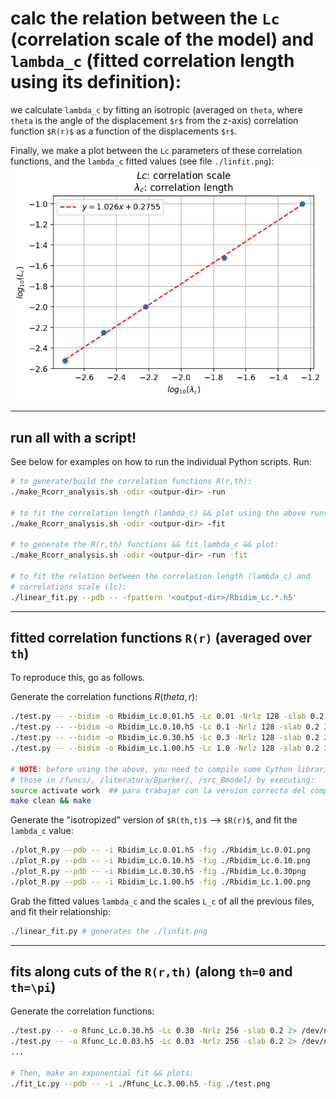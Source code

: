 # calc the relation between the `Lc` (correlation scale of the model) and `lambda_c` (fitted correlation length using its definition):
we calculate `lambda_c` by fitting an isotropic (averaged on `theta`, where `theta` is the angle of the displacement `$r$` from the z-axis) correlation function `$R(r)$` as a function of the displacements `$r$`.

Finally, we make a plot between the `Lc` parameters of these correlation functions, and the `lambda_c` fitted values (see file `./linfit.png`):
![-->](./linfit.png)


--- 
## run all with a script!
See below for examples on how to run the individual Python scripts.
Run:
```bash
# to generate/build the correlation functions R(r,th):
./make_Rcorr_analysis.sh -odir <outpur-dir> -run

# to fit the correlation length (lambda_c) && plot using the above runs:
./make_Rcorr_analysis.sh -odir <outpur-dir> -fit

# to generate the R(r,th) functions && fit lambda_c && plot:
./make_Rcorr_analysis.sh -odir <outpur-dir> -run -fit

# to fit the relation between the correlation length (lambda_c) and
# correlations scale (lc):
./linear_fit.py --pdb -- -fpattern '<output-dir>/Rbidim_Lc.*.h5'
```


---
## fitted correlation functions `R(r)` (averaged over `th`)

To reproduce this, go as follows.

Generate the correlation functions $R(theta,r)$:
```bash
./test.py -- --bidim -o Rbidim_Lc.0.01.h5 -Lc 0.01 -Nrlz 128 -slab 0.2 2> /dev/null
./test.py -- --bidim -o Rbidim_Lc.0.10.h5 -Lc 0.1 -Nrlz 128 -slab 0.2 2> /dev/null
./test.py -- --bidim -o Rbidim_Lc.0.30.h5 -Lc 0.3 -Nrlz 128 -slab 0.2 2> /dev/null
./test.py -- --bidim -o Rbidim_Lc.1.00.h5 -Lc 1.0 -Nrlz 128 -slab 0.2 2> /dev/null

# NOTE: before using the above, you need to compile some Cython libraries, such as 
# those in /funcs/, /literatura/Bparker/, /src_Bmodel/ by executing:
source activate work  ## para trabajar con la version correcta del compilador Cython.
make clean && make
```

Generate the "isotropized" version of `$R(th,t)$` --> `$R(r)$`, and fit the `lambda_c` value:
```bash
./plot_R.py --pdb -- -i Rbidim_Lc.0.01.h5 -fig ./Rbidim_Lc.0.01.png
./plot_R.py --pdb -- -i Rbidim_Lc.0.10.h5 -fig ./Rbidim_Lc.0.10.png
./plot_R.py --pdb -- -i Rbidim_Lc.0.30.h5 -fig ./Rbidim_Lc.0.30png
./plot_R.py --pdb -- -i Rbidim_Lc.1.00.h5 -fig ./Rbidim_Lc.1.00.png
```

Grab the fitted values `lambda_c` and the scales `L_c` of all the previous files, and fit their relationship:
```bash
./linear_fit.py # generates the ./linfit.png
```

---
## fits along cuts of the `R(r,th)` (along `th=0` and `th=\pi`)

Generate the correlation functions:
```bash
./test.py -- -o Rfunc_Lc.0.30.h5 -Lc 0.30 -Nrlz 256 -slab 0.2 2> /dev/null
./test.py -- -o Rfunc_Lc.0.03.h5 -Lc 0.03 -Nrlz 256 -slab 0.2 2> /dev/null
...

# Then, make an exponential fit && plots:
./fit_Lc.py --pdb -- -i ./Rfunc_Lc.3.00.h5 -fig ./test.png
```



<!--- EOF -->
